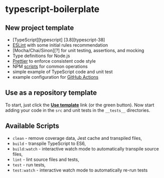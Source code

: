 # typescript-boilerplate

## New project template

+ [TypeScript][typescript] [3.8][typescript-38]
+ [ESLint][eslint] with some initial rules recommendation
+ [Mocha/Chai/Sinon][?] for unit testing, assertions, and mocking
+ Type definitions for Node.js
+ [Prettier][prettier] to enforce consistent code style
+ NPM [scripts](#available-scripts) for common operations
+ simple example of TypeScript code and unit test
+ example configuration for [GitHub Actions][gh-actions]

## Use as a repository template

To start, just click the **[Use template][repo-template-action]** link (or the green button). Now start adding your code in the `src` and unit tests in the `__tests__` directories.

## Available Scripts

+ `clean` - remove coverage data, Jest cache and transpiled files,
+ `build` - transpile TypeScript to ES6,
+ `build:watch` - interactive watch mode to automatically transpile source files,
+ `lint` - lint source files and tests,
+ `test` - run tests,
+ `test:watch` - interactive watch mode to automatically re-run tests

[eslint]: https://github.com/eslint/eslint
[wiki-js-tests]: https://github.com/jsynowiec/node-typescript-boilerplate/wiki/Unit-tests-in-plain-JavaScript
[prettier]: https://prettier.io
[gh-actions]: https://github.com/features/actions
[travis]: https://travis-ci.org

[repo-template-action]: https://github.com/jsynowiec/node-typescript-boilerplate/generate
